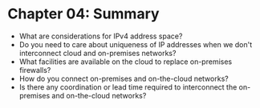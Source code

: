 # Chapter 04: Summary

* What are considerations for IPv4 address space?
* Do you need to care about uniqueness of IP addresses when we don't interconnect cloud and on-premises networks?
* What facilities are available on the cloud to replace on-premises firewalls?
* How do you connect on-premises and on-the-cloud networks?
* Is there any coordination or lead time required to interconnect the on-premises and on-the-cloud networks?